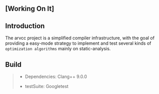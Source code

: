 ## [Working On It]

## Introduction
The arvcc project  is a simplified compiler infrastructure, with the goal of providing a easy-mode strategy to implement  and test several kinds of `optimization algorithms` mainly on static-analysis.

 



## Build
>  * Dependencies:    Clang++ 9.0.0
>
>  * testSuite:  Googletest



